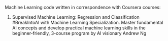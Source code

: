 Machine Learning code written in correspondence with Coursera courses:

1. Supervised Machine Learning: Regression and Classification
       #BreakIntoAI with Machine Learning Specialization. Master fundamental AI concepts and develop practical machine learning skills in the beginner-friendly, 3-course program by AI visionary Andrew Ng
